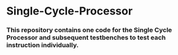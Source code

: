 # Single-Cycle-Processor

### This repository contains one code for the Single Cycle Processor and subsequent testbenches to test each instruction individually.
